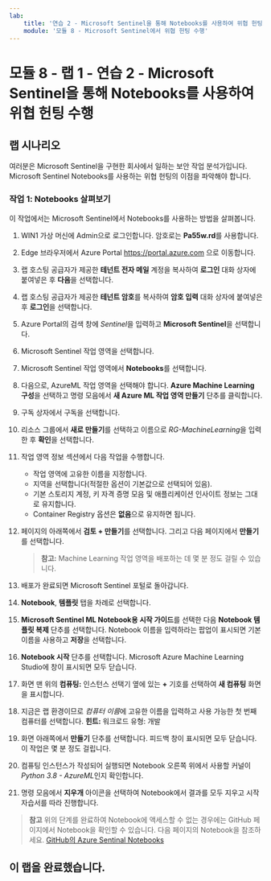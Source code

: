 ```yaml
---
lab:
    title: '연습 2 - Microsoft Sentinel을 통해 Notebooks를 사용하여 위협 헌팅'
    module: '모듈 8 - Microsoft Sentinel에서 위협 헌팅 수행'
---
```


# 모듈 8 - 랩 1 - 연습 2 - Microsoft Sentinel을 통해 Notebooks를 사용하여 위협 헌팅 수행

## 랩 시나리오

여러분은 Microsoft Sentinel을 구현한 회사에서 일하는 보안 작업 분석가입니다. Microsoft Sentinel Notebooks를 사용하는 위협 헌팅의 이점을 파악해야 합니다.


### 작업 1: Notebooks 살펴보기

이 작업에서는 Microsoft Sentinel에서 Notebooks를 사용하는 방법을 살펴봅니다.

1. WIN1 가상 머신에 Admin으로 로그인합니다. 암호로는 **Pa55w.rd**를 사용합니다.  

2. Edge 브라우저에서 Azure Portal https://portal.azure.com 으로 이동합니다.

3. 랩 호스팅 공급자가 제공한 **테넌트 전자 메일** 계정을 복사하여 **로그인** 대화 상자에 붙여넣은 후 **다음**을 선택합니다.

4. 랩 호스팅 공급자가 제공한 **테넌트 암호**를 복사하여 **암호 입력** 대화 상자에 붙여넣은 후 **로그인**을 선택합니다.

5. Azure Portal의 검색 창에 *Sentinel*을 입력하고 **Microsoft Sentinel**을 선택합니다.

6. Microsoft Sentinel 작업 영역을 선택합니다.

7. Microsoft Sentinel 작업 영역에서 **Notebooks**를 선택합니다.

8. 다음으로, AzureML 작업 영역을 선택해야 합니다. **Azure Machine Learning 구성**을 선택하고 명령 모음에서 **새 Azure ML 작업 영역 만들기** 단추를 클릭합니다.

9. 구독 상자에서 구독을 선택합니다.

10. 리소스 그룹에서 **새로 만들기**를 선택하고 이름으로 *RG-MachineLearning*을 입력한 후 **확인**을 선택합니다. 

11.	작업 영역 정보 섹션에서 다음 작업을 수행합니다.

    - 작업 영역에 고유한 이름을 지정합니다.
    - 지역을 선택합니다(적절한 옵션이 기본값으로 선택되어 있음).
    - 기본 스토리지 계정, 키 자격 증명 모음 및 애플리케이션 인사이트 정보는 그대로 유지합니다.
    - Container Registry 옵션은 **없음**으로 유지하면 됩니다.

12.	페이지의 아래쪽에서 **검토 + 만들기**를 선택합니다. 그리고 다음 페이지에서 **만들기**를 선택합니다. 

    >**참고:** Machine Learning 작업 영역을 배포하는 데 몇 분 정도 걸릴 수 있습니다. 

13.	배포가 완료되면 Microsoft Sentinel 포털로 돌아갑니다.

14. **Notebook**, **템플릿** 탭을 차례로 선택합니다. 

15. **Microsoft Sentinel ML Notebook용 시작 가이드**를 선택한 다음 **Notebook 템플릿 복제** 단추를 선택합니다. Notebook 이름을 입력하라는 팝업이 표시되면 기본 이름을 사용하고 **저장**을 선택합니다.

16. **Notebook 시작** 단추를 선택합니다. Microsoft Azure Machine Learning Studio에 창이 표시되면 모두 닫습니다.

17.	화면 맨 위의 **컴퓨팅:** 인스턴스 선택기 옆에 있는 **+** 기호를 선택하여 **새 컴퓨팅** 화면을 표시합니다.

18.	지금은 랩 환경이므로 *컴퓨터 이름*에 고유한 이름을 입력하고 사용 가능한 첫 번째 컴퓨터를 선택합니다. **힌트:** 워크로드 유형: 개발

19.	화면 아래쪽에서 **만들기** 단추를 선택합니다. 피드백 창이 표시되면 모두 닫습니다. 이 작업은 몇 분 정도 걸립니다.

20.	컴퓨팅 인스턴스가 작성되어 실행되면 Notebook 오른쪽 위에서 사용할 커널이 *Python 3.8 - AzureML*인지 확인합니다.

21. 명령 모음에서 **지우개** 아이콘을 선택하여 Notebook에서 결과를 모두 지우고 시작 자습서를 따라 진행합니다.

>**참고** 위의 단계를 완료하여 Notebook에 액세스할 수 없는 경우에는 GitHub 페이지에서 Notebook을 확인할 수 있습니다.  다음 페이지의 Notebook을 참조하세요. [GitHub의 Azure Sentinal Notebooks](https://github.com/Azure/Azure-Sentinel-Notebooks/blob/8122bca32387d60a8ee9c058ead9d3ab8f4d61e6/A%20Getting%20Started%20Guide%20For%20Azure%20Sentinel%20ML%20Notebooks.ipynb) 

## 이 랩을 완료했습니다.
